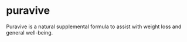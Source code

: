 # puravive
Puravive is a natural supplemental formula to assist with weight loss and general well-being.
